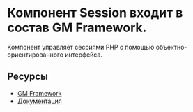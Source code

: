 # Компонент Session входит в состав GM Framework.

Компонент управляет сессиями PHP с помощью объектно-ориентированного интерфейса.

## Ресурсы
- [GM Framework](https://apps.gearmagic.ru/framework)
- [Документация](https://apps.gearmagic.ru/component/framework-session)
